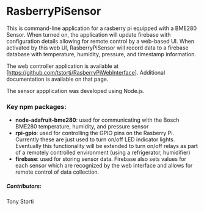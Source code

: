 # RasberryPiSensor

This is command-line application for a rasberry pi equipped with a BME280 Sensor.  When turned on, the application will update firebase with configuration details allowing for remote control by a web-based UI.  When activated by this web UI, RasberryPiSensor will record data to a firebase database with temperature, humidity, pressure, and timestamp information.    

The web controller application is available at [https://github.com/tstorti/RasberryPiWebInterface].  Additional documentation is available on that page.  

The sensor appplication was developed using Node.js.

### Key npm packages:

- **node-adafruit-bme280**: used for communicating with the Bosch BME280 temperature, humidity, and pressure sensor
- **rpi-gpio**: used for controlling the GPIO pins on the Rasberry Pi.  Currently these are just used to turn on/off LED indicator lights.  Eventually this functionality will be extended to turn on/off relays as part of a remotely controlled environment (using a refrigerator, humidifier)
- **firebase**: used for storing sensor data.  Firebase also sets values for each sensor which are recognized by the web interface and allows for remote control of data collection.  


##### Contributors:
Tony Storti
